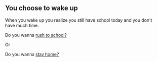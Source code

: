 ## You choose to wake up

When you wake up you realize you still have school today and you don't have much time.

Do you wanna [rush to school?](cyoa/studentlife/choice1/choice1/choice2/running.md)

Or

Do you wanna [stay home?](choice2/stayhome.md)